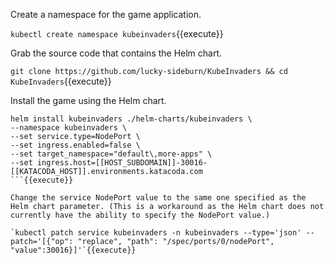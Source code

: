 Create a namespace for the game application.

`kubectl create namespace kubeinvaders`{{execute}}

Grab the source code that contains the Helm chart.

`git clone https://github.com/lucky-sideburn/KubeInvaders && cd KubeInvaders`{{execute}}

Install the game using the Helm chart.

```
helm install kubeinvaders ./helm-charts/kubeinvaders \
--namespace kubeinvaders \
--set service.type=NodePort \
--set ingress.enabled=false \
--set target_namespace="default\,more-apps" \
--set ingress.host=[[HOST_SUBDOMAIN]]-30016-[[KATACODA_HOST]].environments.katacoda.com
```{{execute}}

Change the service NodePort value to the same one specified as the Helm chart parameter. (This is a workaround as the Helm chart does not currently have the ability to specify the NodePort value.)

`kubectl patch service kubeinvaders -n kubeinvaders --type='json' --patch='[{"op": "replace", "path": "/spec/ports/0/nodePort", "value":30016}]'`{{execute}}
